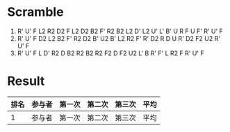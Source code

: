 # Scramble

1. R' U' F L2 R2 D2 F L2 D2 B2 F' R2 B2 L2 D' L2 U' L' B' U R F U F' R' U' F
2. R' U' F D2 L2 B2 F' R2 D2 B' U2 B' L2 R2 F' R' D2 R D U R' D2 F2 U2 R' U' F
3. R' U' F L D' R2 D B2 R2 B2 R2 F2 D F2 U2 L' B R' F' L R2 F R' U' F

# Result

| 排名 | 参与者 | 第一次 | 第二次 | 第三次 | 平均 |
| ---- | ------ | ------ | ------ | ------ | ---- |
| 1    | 参与者 | 第一次 | 第二次 | 第三次 | 平均 |
